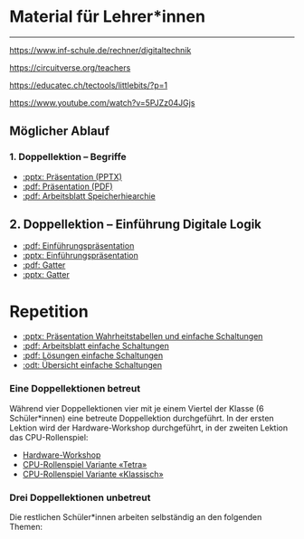 # Material für Lehrer*innen
---

https://www.inf-schule.de/rechner/digitaltechnik

https://circuitverse.org/teachers

https://educatec.ch/tectools/littlebits/?p=1

https://www.youtube.com/watch?v=5PJZz04JGjs

## Möglicher Ablauf

### 1. Doppellektion – Begriffe

* [:pptx: Präsentation (PPTX)](./1-grundlagen.pptx)
* [:pdf: Präsentation (PDF)](./1-grundlagen.pdf)
* [:pdf: Arbeitsblatt Speicherhiearchie](./arbeitsblatt-speicherhierarchie.pdf)


## 2. Doppellektion – Einführung Digitale Logik

* [:pdf: Einführungspräsentation](./3-1-digitale-logik-circuitverse.pdf)
* [:pptx: Einführungspräsentation](./3-1-digitale-logik-circuitverse.pptx)
* [:pdf: Gatter](./3-2-digitale-logik-gatter.pdf)
* [:pptx: Gatter](./3-2-digitale-logik-gatter.pptx)


# Repetition

* [:pptx: Präsentation Wahrheitstabellen und einfache Schaltungen](./3-3-einfache-schaltungen.pptx)
* [:pdf: Arbeitsblatt einfache Schaltungen](./3-3-einfache-schaltungen-aufgabe.pdf)
* [:pdf: Lösungen einfache Schaltungen](./3-3-einfache-schaltungen-loesung.pdf)
* [:odt: Übersicht einfache Schaltungen](./3-3-einfache-schaltungen.ods)


### Eine Doppellektionen betreut

Während vier Doppellektionen vier mit je einem Viertel der Klasse (6 Schüler*innen) eine betreute Doppellektion durchgeführt. In der ersten Lektion wird der Hardware-Workshop durchgeführt, in der zweiten Lektion das CPU-Rollenspiel:

* [Hardware-Workshop](?page=workshop/)
* [CPU-Rollenspiel Variante «Tetra»](?page=tetra/)
* [CPU-Rollenspiel Variante «Klassisch»](?page=cpu/)

### Drei Doppellektionen unbetreut

Die restlichen Schüler*innen arbeiten selbständig an den folgenden Themen:
